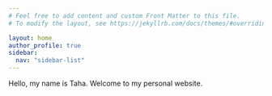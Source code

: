 ```yaml
---
# Feel free to add content and custom Front Matter to this file.
# To modify the layout, see https://jekyllrb.com/docs/themes/#overriding-theme-defaults

layout: home
author_profile: true
sidebar:
  nav: "sidebar-list"
---
```


Hello, my name is Taha. Welcome to my personal website.
